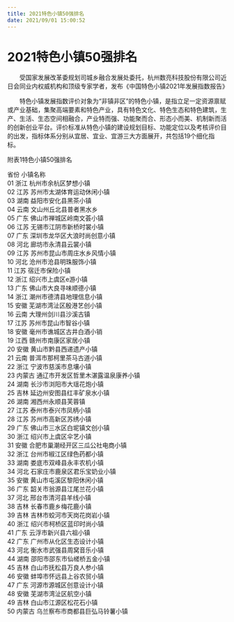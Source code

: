 ```yaml
---
title: 2021特色小镇50强排名  
date: 2021/09/01 15:00:52  
---
```

  
# 2021特色小镇50强排名  
&emsp;&emsp;受国家发展改革委规划司城乡融合发展处委托，杭州数亮科技股份有限公司近日会同业内权威机构和顶级专家学者，发布《中国特色小镇2021年发展指数报告》  
  
&emsp;&emsp;特色小镇发展指数评价对象为“非镇非区”的特色小镇，是指立足一定资源禀赋或产业基础，集聚高端要素和特色产业，具有特色文化、特色生态和特色建筑，生产、生活、生态空间相融合，产业特而强、功能聚而合、形态小而美、机制新而活的创新创业平台。评价标准从特色小镇的建设规划目标、功能定位以及考核评价目的出发，指标体系分别从宜居、宜业、宜游三大方面展开，共包括19个细化指标。  
  
附表1特色小镇50强排名  
  
省份 小镇名称  
01 浙江 杭州市余杭区梦想小镇  
02 江苏 苏州市太湖体育运动休闲小镇  
03 湖南 益阳市安化县黑茶小镇  
04 云南 文山州丘北县普者黑水乡  
05 广东 佛山市禅城区岭南文荟小镇  
06 江苏 无锡市江阴市新桥时裳小镇  
07 广东 深圳市龙华区大浪时尚创意小镇  
08 河北 廊坊市永清县云裳小镇  
09 江苏 苏州市昆山市周庄水乡风情小镇  
10 河北 沧州市沧县明珠服饰小镇  
11 江苏 宿迁市保险小镇  
12 浙江 绍兴市上虞区e游小镇  
13 广东 佛山市大良寻味顺德小镇  
14 浙江 潮州市德清县地理信息小镇  
15 安徽 芜湖市湾沚区殷港艺创小镇  
16 云南 大理州剑川县沙溪古镇  
17 江苏 苏州市昆山市智谷小镇  
18 安徽 毫州市谯城区古井白酒小销  
19 江西 赣州市南康区家居小镇  
20 安徽 黄山市黔县西递遗产小镇  
21 云南 普洱市那柯里茶马古道小镇  
22 浙江 宁波市慈溪市息壤小镇  
23 内蒙古 通辽市开发区哲里木湛露温泉康养小镇  
24 湖南 长沙市浏阳市大瑶花炮小镇  
25 吉林 延边州安图县红丰矿泉水小镇  
26 湖南 湘西州永顺县芙蓉镇  
27 江苏 泰州市泰兴市凤柄小镇  
28 江苏 苏州市高新区苏绣小镇  
29 广东 佛山市三水区白坭镇文创小镇  
30 浙江 绍兴市上虞区伞艺小镇  
31 安徽 合肥市巢潮经开区三瓜公社电商小镇  
32 浙江 台州市椒江区绿色药都小镇  
33 湖南 娄底市双峰县永丰农机小镇  
34 河北 石家庄市鹿泉区君乐宝奶业小镇  
35 安徽 黄山市屯溪区黎阳休闲小镇  
36 广东 韶关市翁源县江尾兰花小镇  
37 河北 邢台市清河县羊线小镇  
38 吉林 长春市鹿乡梅花鹿小镇  
39 吉林 吉林市蛟河市天岗花岗岩小镇  
40 浙江 绍兴市柯桥区蓝印时尚小镇  
41 广东 云浮市新兴县六祖小镇  
42 广东 广州市从化区生态设计小镇  
43 河北 衡水市武强县周窝音乐小镇  
44 湖南 邵阳市邵东市仙槎桥五金小镇  
45 吉林 白山市抚松县万良人参小镇  
46 安徽 蚌埠市怀远县上谷农贸小镇  
47 广东 河源市源城区创意设计小镇  
48 安徽 芜湖市湾沚区航空小镇  
49 吉林 白山市江源区松花石小镇  
50 内蒙古 乌兰察布市商都县巨弘马铃薯小镇  
